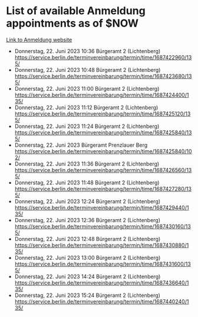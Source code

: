 # List of available Anmeldung appointments as of $NOW
[Link to Anmeldung website](https://service.berlin.de/terminvereinbarung/termin/tag.php?termin=1&anliegen[]=120686&dienstleisterlist=122210,122217,327316,122219,327312,122227,327314,122231,327346,122243,327348,122254,122252,329742,122260,329745,122262,329748,122271,327278,122273,327274,122277,327276,330436,122280,327294,122282,327290,122284,327292,122291,327270,122285,327266,122286,327264,122296,327268,150230,329760,122297,327286,122294,327284,122312,329763,122314,329775,122304,327330,122311,327334,122309,327332,317869,122281,327352,122279,329772,122283,122276,327324,122274,327326,122267,329766,122246,327318,122251,327320,122257,327322,122208,327298,122226,327300&herkunft=http%3A%2F%2Fservice.berlin.de%2Fdienstleistung%2F120686%2F)
- Donnerstag, 22. Juni 2023 10:36 Bürgeramt 2 (Lichtenberg) https://service.berlin.de/terminvereinbarung/termin/time/1687422960/135/
- Donnerstag, 22. Juni 2023 10:48 Bürgeramt 2 (Lichtenberg) https://service.berlin.de/terminvereinbarung/termin/time/1687423680/135/
- Donnerstag, 22. Juni 2023 11:00 Bürgeramt 2 (Lichtenberg) https://service.berlin.de/terminvereinbarung/termin/time/1687424400/135/
- Donnerstag, 22. Juni 2023 11:12 Bürgeramt 2 (Lichtenberg) https://service.berlin.de/terminvereinbarung/termin/time/1687425120/135/
- Donnerstag, 22. Juni 2023 11:24 Bürgeramt 2 (Lichtenberg) https://service.berlin.de/terminvereinbarung/termin/time/1687425840/135/
- Donnerstag, 22. Juni 2023  Bürgeramt Prenzlauer Berg https://service.berlin.de/terminvereinbarung/termin/time/1687425840/102/
- Donnerstag, 22. Juni 2023 11:36 Bürgeramt 2 (Lichtenberg) https://service.berlin.de/terminvereinbarung/termin/time/1687426560/135/
- Donnerstag, 22. Juni 2023 11:48 Bürgeramt 2 (Lichtenberg) https://service.berlin.de/terminvereinbarung/termin/time/1687427280/135/
- Donnerstag, 22. Juni 2023 12:24 Bürgeramt 2 (Lichtenberg) https://service.berlin.de/terminvereinbarung/termin/time/1687429440/135/
- Donnerstag, 22. Juni 2023 12:36 Bürgeramt 2 (Lichtenberg) https://service.berlin.de/terminvereinbarung/termin/time/1687430160/135/
- Donnerstag, 22. Juni 2023 12:48 Bürgeramt 2 (Lichtenberg) https://service.berlin.de/terminvereinbarung/termin/time/1687430880/135/
- Donnerstag, 22. Juni 2023 13:00 Bürgeramt 2 (Lichtenberg) https://service.berlin.de/terminvereinbarung/termin/time/1687431600/135/
- Donnerstag, 22. Juni 2023 14:24 Bürgeramt 2 (Lichtenberg) https://service.berlin.de/terminvereinbarung/termin/time/1687436640/135/
- Donnerstag, 22. Juni 2023 15:24 Bürgeramt 2 (Lichtenberg) https://service.berlin.de/terminvereinbarung/termin/time/1687440240/135/
